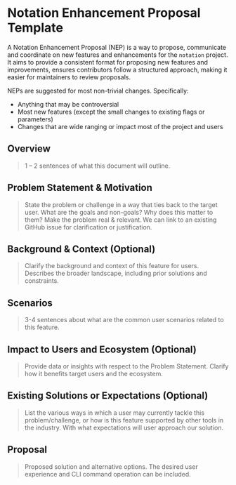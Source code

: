 # Notation Enhancement Proposal Template

A Notation Enhancement Proposal (NEP) is a way to propose, communicate and coordinate on new features and enhancements for the `notation` project. It aims to provide a consistent format for proposing new features and improvements, ensures contributors follow a structured approach, making it easier for maintainers to review proposals.

NEPs are suggested for most non-trivial changes. Specifically:

- Anything that may be controversial
- Most new features (except the small changes to existing flags or parameters)
- Changes that are wide ranging or impact most of the project and users

## Overview 

> 1 – 2 sentences of what this document will outline.

## Problem Statement & Motivation 

> State the problem or challenge in a way that ties back to the target user. What are the goals and non-goals? Why does this matter to them? Make the problem real & relevant. We can link to an existing GitHub issue for clarification or justification.

## Background & Context (Optional)

> Clarify the background and context of this feature for users. Describes the broader landscape, including prior solutions and constraints.

## Scenarios 

> 3-4 sentences about what are the common user scenarios related to this feature.

## Impact to Users and Ecosystem (Optional)

> Provide data or insights with respect to the Problem Statement. Clarify how it benefits target users and the ecosystem.

## Existing Solutions or Expectations (Optional) 

> List the various ways in which a user may currently tackle this problem/challenge, or how is this feature supported by other tools in the industry. With what expectations will user approach our solution.

## Proposal 

> Proposed solution and alternative options. The desired user experience and CLI command operation can be included.